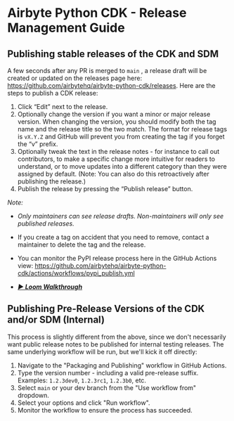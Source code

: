 # Airbyte Python CDK - Release Management Guide

## Publishing stable releases of the CDK and SDM

A few seconds after any PR is merged to `main` , a release draft will be created or updated on the releases page here: https://github.com/airbytehq/airbyte-python-cdk/releases. Here are the steps to publish a CDK release:

1. Click “Edit” next to the release.
2. Optionally change the version if you want a minor or major release version. When changing the version, you should modify both the tag name and the release title so the two match. The format for release tags is `vX.Y.Z` and GitHub will prevent you from creating the tag if you forget the “v” prefix.
3. Optionally tweak the text in the release notes - for instance to call out contributors, to make a specific change more intuitive for readers to understand, or to move updates into a different category than they were assigned by default. (Note: You can also do this retroactively after publishing the release.)
4. Publish the release by pressing the “Publish release” button.

*Note:*

- *Only maintainers can see release drafts. Non-maintainers will only see published releases.*
- If you create a tag on accident that you need to remove, contact a maintainer to delete the tag and the release.
- You can monitor the PyPI release process here in the GitHub Actions view: https://github.com/airbytehq/airbyte-python-cdk/actions/workflows/pypi_publish.yml

- **_[▶️ Loom Walkthrough](https://www.loom.com/share/ceddbbfc625141e382fd41c4f609dc51?sid=78e13ef7-16c8-478a-af47-4978b3ff3fad)_**

## Publishing Pre-Release Versions of the CDK and/or SDM (Internal)

This process is slightly different from the above, since we don't necessarily want public release notes to be published for internal testing releases. The same underlying workflow will be run, but we'll kick it off directly:

1. Navigate to the "Packaging and Publishing" workflow in GitHub Actions.
2. Type the version number - including a valid pre-release suffix. Examples: `1.2.3dev0`, `1.2.3rc1`, `1.2.3b0`, etc.
3. Select `main` or your dev branch from the "Use workflow from" dropdown.
4. Select your options and click "Run workflow".
5. Monitor the workflow to ensure the process has succeeded.
